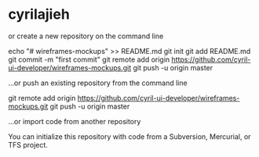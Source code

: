 # cyrilajieh

or create a new repository on the command line

echo "# wireframes-mockups" >> README.md
git init
git add README.md
git commit -m "first commit"
git remote add origin https://github.com/cyril-ui-developer/wireframes-mockups.git
git push -u origin master

…or push an existing repository from the command line

git remote add origin https://github.com/cyril-ui-developer/wireframes-mockups.git
git push -u origin master

…or import code from another repository

You can initialize this repository with code from a Subversion, Mercurial, or TFS project.
